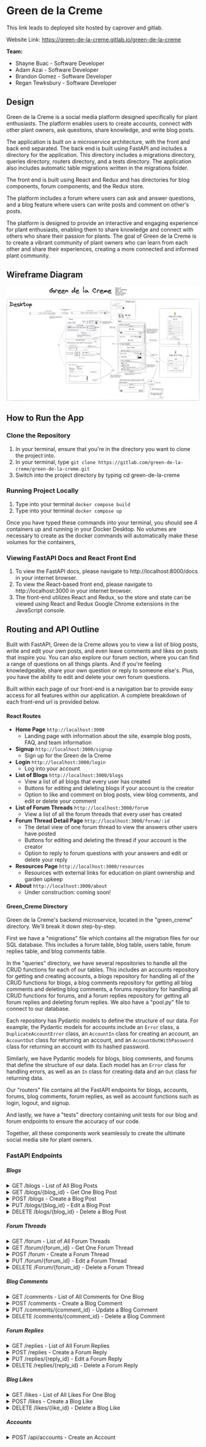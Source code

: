 # Green de la Creme
This link leads to deployed site hosted by caprover and gitlab.

Website Link: https://green-de-la-creme.gitlab.io/green-de-la-creme

**Team:**

* Shayne Buac - Software Developer
* Adam Azai - Software Developer
* Brandon Gomez - Software Developer
* Regan Tewksbury - Software Developer

## Design

Green de la Creme is a social media platform designed specifically for plant enthusiasts. The platform enables users to create accounts, connect with other plant owners, ask questions, share knowledge, and write blog posts.

The application is built on a microservice architecture, with the front and back end separated. The back end is built using FastAPI and includes a directory for the application. This directory includes a migrations directory, queries directory, routers directory, and a tests directory. The application also includes automatic table migrations written in the migrations folder.

The front end is built using React and Redux and has directories for blog components, forum components, and the Redux store.

The platform includes a forum where users can ask and answer questions, and a blog feature where users can write posts and comment on other's posts.

The platform is designed to provide an interactive and engaging experience for plant enthusiasts, enabling them to share knowledge and connect with others who share their passion for plants. The goal of Green de la Creme is to create a vibrant community of plant owners who can learn from each other and share their experiences, creating a more connected and informed plant community.

## Wireframe Diagram

<img src="/docs/wireframe.png" />

## How to Run the App

### Clone the Repository

1. In your terminal, ensure that you're in the directory you want to clone the project into.
2. In your terminal, type ``` git clone https://gitlab.com/green-de-la-creme/green-de-la-creme.git ```
3. Switch into the project directory by typing cd green-de-la-creme


### Running Project Locally

1. Type into your terminal ``` docker compose build ```
2. Type into your terminal ``` docker compose up ```

Once you have typed these commands into your terminal, you should see 4 containers up and running in your Docker Desktop. No volumes are necessary to create as the docker commands will automatically make these volumes for the containers,

### Viewing FastAPI Docs and React Front End

1. To view the FastAPI docs, please navigate to http://localhost:8000/docs in your internet browser.
2. To view the React-based front end, please navigate to http://localhost:3000 in your internet browser.
3. The front-end utilizes React and Redux, so the store and state can be viewed using React and Redux Google Chrome extensions in the JavaScript console.

## Routing and API Outline

Built with FastAPI, Green de la Creme allows you to view a list of blog posts, write and edit your own posts, and even leave comments and likes on posts that inspire you. You can also explore our forum section, where you can find a range of questions on all things plants. And if you're feeling knowledgeable, share your own question or reply to someone else's. Plus, you have the ability to edit and delete your own forum questions.

Built within each page of our front-end is a navigation bar to provide easy access for all features within our application. A complete breakdown of each front-end url is provided below.

#### React Routes

- **Home Page** `http://localhost:3000`
  - Landing page with information about the site, example blog posts, FAQ, and team information
- **Signup** `http://localhost:3000/signup`
  - Sign up for the Green de la Creme
- **Login** `http://localhost:3000/login`
  - Log into your account
- **List of Blogs** `http://localhost:3000/blogs`
  - View a list of all blogs that every user has created
  - Buttons for editing and deleting blogs if your account is the creator
  - Option to like and comment on blog posts, view blog comments, and edit or delete your comment
- **List of Forum Threads** `http://localhost:3000/forum`
  - View a list of all the forum threads that every user has created
- **Forum Thread Detail Page** `http://localhost:3000/forum/:id`
  - The detail view of one forum thread to view the answers other users have posted
  - Buttons for editing and deleting the thread if your account is the creator
  - Option to reply to forum questions with your answers and edit or delete your reply
- **Resources Page** `http://localhost:3000/resources`
  - Resources with external links for education on plant ownership and garden upkeep
- **About** `http://localhost:3000/about`
  - Under construction: coming soon!

#### Green_Creme Directory

Green de la Creme's backend microservice, located in the "green_creme" directory. We'll break it down step-by-step.

First  we have a "migrations" file which contains all the migration files for our SQL database. This includes a forum table, blog table, users table, forum replies table, and blog comments table.

In the "queries" directory, we have several repositories to handle all the CRUD functions for each of our tables. This includes an accounts repository for getting and creating accounts, a blogs repository for handling all of the CRUD functions for blogs, a blog comments repository for getting all blog comments and deleting blog comments, a forums repository for handling all CRUD functions for forums, and a forum replies repository for getting all forum replies and deleting forum replies. We also have a "pool.py" file to connect to our database.

Each repository has Pydantic models to define the structure of our data. For example, the Pydantic models for accounts include an `Error` class, a `DuplicateAccountError` class, an `AccountIn` class for creating an account, an `AccountOut` class for returning an account, and an `AccountOutWithPassword` class for returning an account with its hashed password.

Similarly, we have Pydantic models for blogs, blog comments, and forums that define the structure of our data. Each model has an `Error` class for handling errors, as well as an `In` class for creating data and an `Out` class for returning data.

Our "routers" file contains all the FastAPI endpoints for blogs, accounts, forums, blog comments, forum replies, as well as account functions such as login, logout, and signup.

And lastly, we have a "tests" directory containing unit tests for our blog and forum endpoints to ensure the accuracy of our code.

Together, all these components work seamlessly to create the ultimate social media site for plant owners.

### FastAPI Endpoints

##### Blogs

<details>
<summary markdown="span">GET /blogs - List of All Blog Posts</summary>

```
[
  {
    "id": 4,
    "title": "Plants That Like Shaded Areas",
    "body": "Lorem ipsum dolor sit amet, consectetur adipiscing elit.",
    "image": "https://images.pexels.com/photos/3718448/pexels-photo-3718448.jpeg?auto=compress&cs=tinysrgb&w=1260&h=750&dpr=2",
    "created_on": "2023-04-18T16:16:24.673221",
    "author_id": 1,
    "username": "regan",
    "avatar": "https://cdn-icons-png.flaticon.com/512/1010/1010298.png?w=1480&t=st=1679989297~exp=1679989[…]e5f06a0c262d324e9c9cf24ba94b5d9a0bd9b9ffed7ff117cebef17",
    "first": "regan",
    "last": "tewks"
  },
  {
    "id": 3,
    "title": "Watering Schedule",
    "body": "Lorem ipsum dolor sit amet, consectetur adipiscing elit.",
    "image": "https://www.pexels.com/photo/a-person-spraying-water-with-a-spray-bottle-5137558/",
    "created_on": "2023-04-10T16:42:45.837062",
    "author_id": 1,
    "username": "regan",
    "avatar": "https://cdn-icons-png.flaticon.com/512/1010/1010298.png?w=1480&t=st=1679989297~exp=1679989[…]e5f06a0c262d324e9c9cf24ba94b5d9a0bd9b9ffed7ff117cebef17",
    "first": "regan",
    "last": "tewks"
  },
  {
    "id": 1,
    "title": "Plants for Interior Design",
    "body": "Lorem ipsum dolor sit amet, consectetur adipiscing elit.",
    "image": "https://images.pexels.com/photos/4503819/pexels-photo-4503819.jpeg?auto=compress&cs=tinysrgb&w=800",
    "created_on": "2023-04-10T16:41:47.231049",
    "author_id": 1,
    "username": "regan",
    "avatar": "https://cdn-icons-png.flaticon.com/512/1010/1010298.png?w=1480&t=st=1679989297~exp=1679989[…]e5f06a0c262d324e9c9cf24ba94b5d9a0bd9b9ffed7ff117cebef17",
    "first": "regan",
    "last": "tewks"
  }
]
```

</details>

<details>
<summary markdown="span">GET /blogs/{blog_id} - Get One Blog Post</summary>

```
{
  "id": 3,
  "title": "Watering Schedule",
  "body": "Lorem ipsum dolor sit amet, consectetur adipiscing elit.",
  "image": "https://www.pexels.com/photo/a-person-spraying-water-with-a-spray-bottle-5137558/",
  "created_on": "2023-04-10T16:42:45.837062",
  "author_id": 1,
  "username": "regan",
  "avatar": "https://cdn-icons-png.flaticon.com/512/1010/1010298.png?w=1480&t=st=1679989297~exp=1679989[…]e5f06a0c262d324e9c9cf24ba94b5d9a0bd9b9ffed7ff117cebef17",
  "first": "regan",
  "last": "tewks"
}
```

</details>

<details>
  <summary markdown="span">POST /blogs - Create a Blog Post</summary>

  ##### Input:

  ```
  {
  "title": "Best Plants for Office Spaces?",
  "body": "Lorem ipsum dolor sit amet, consectetur adipiscing elit.",
  "image": "https://images.pexels.com/photos/3049121/pexels-photo-3049121.jpeg?auto=compress&cs=tinysrgb&w=1260&h=750&dpr=2"
  }
  ```

  ##### Output:

  ```
{
  "id": 2,
  "title": "Best Plants for Office Spaces?",
  "body": "Lorem ipsum dolor sit amet, consectetur adipiscing elit.",
  "image": "https://images.pexels.com/photos/3049121/pexels-photo-3049121.jpeg?auto=compress&cs=tinysrgb&w=1260&h=750&dpr=2",
  "created_on": "2023-04-28T16:52:45.609069",
  "author_id": 1
}
```

</details>

<details>
  <summary markdown="span">PUT /blogs/{blog_id} - Edit a Blog Post </summary>

  ##### Input:

  ```
  {
  "title": "3 Best Plants for Home Office Spaces?",
  "body": "Lorem ipsum dolor sit amet, consectetur adipiscing elit.",
  "image": "https://images.pexels.com/photos/3049121/pexels-photo-3049121.jpeg?auto=compress&cs=tinysrgb&w=1260&h=750&dpr=2"
  }
  ```

  ##### Output:

  ```
{
  "id": 2,
  "title": "3 Best Plants for Office Spaces?",
  "body": "Lorem ipsum dolor sit amet, consectetur adipiscing elit.",
  "image": "https://images.pexels.com/photos/3049121/pexels-photo-3049121.jpeg?auto=compress&cs=tinysrgb&w=1260&h=750&dpr=2",
  "created_on": "2023-04-28T16:52:45.609069",
  "author_id": 1
}
```

</details>

<details>
  <summary markdown="span">DELETE /blogs/{blog_id} - Delete a Blog Post </summary>

  ##### Input:

  ```
  {
  "id": 2
  }
  ```

  ##### Output:

  ```
  True
  ```

</details>

##### Forum Threads

<details>
<summary markdown="span">GET /forum - List of All Forum Threads</summary>


```
[
  {
    "id": 9,
    "title": "Fun Watering Schedules for Plants?",
    "body": "Lorem ipsum dolor sit amet, consectetur adipiscing elit.",
    "image": "https://images.pexels.com/photos/5137558/pexels-photo-5137558.jpeg?auto=compress&cs=tinysrgb&w=1260&h=750&dpr=2",
    "author_id": 1,
    "created_on": "2023-04-20T11:48:32.085243",
    "username": "regan",
    "avatar": "https://cdn-icons-png.flaticon.com/512/1010/1010298.png?w=1480&t=st=1679989297~exp=1679989[…]e5f06a0c262d324e9c9cf24ba94b5d9a0bd9b9ffed7ff117cebef17"
  },
  {
    "id": 7,
    "title": "Good Starter Plants? ",
    "body": "Lorem ipsum dolor sit amet, consectetur adipiscing elit.",
    "image": "https://images.pexels.com/photos/4505447/pexels-photo-4505447.jpeg?auto=compress&cs=tinysrgb&w=1260&h=750&dpr=2",
    "author_id": 1,
    "created_on": "2023-04-20T11:31:55.414440",
    "username": "regan",
    "avatar": "https://cdn-icons-png.flaticon.com/512/1010/1010298.png?w=1480&t=st=1679989297~exp=1679989[…]e5f06a0c262d324e9c9cf24ba94b5d9a0bd9b9ffed7ff117cebef17"
  },
  {
    "id": 4,
    "title": "Low Maintainance Office Plants",
    "body": "Lorem ipsum dolor sit amet, consectetur adipiscing elit.",
    "image": "https://images.pexels.com/photos/4153232/pexels-photo-4153232.jpeg?auto=compress&cs=tinysrgb&w=800",
    "author_id": 1,
    "created_on": "2023-04-10T16:44:44.030373",
    "username": "regan",
    "avatar": "https://cdn-icons-png.flaticon.com/512/1010/1010298.png?w=1480&t=st=1679989297~exp=1679989[…]e5f06a0c262d324e9c9cf24ba94b5d9a0bd9b9ffed7ff117cebef17"
  }
]
```

</details>

<details>
<summary markdown="span">GET /forum/{forum_id} - Get One Forum Thread</summary>

  ```
  {
    "id": 9,
    "title": "Fun Watering Schedules for Plants?",
    "body": "Lorem ipsum dolor sit amet, consectetur adipiscing elit.",
    "image": "https://images.pexels.com/photos/5137558/pexels-photo-5137558.jpeg?auto=compress&cs=tinysrgb&w=1260&h=750&dpr=2",
    "author_id": 1,
    "created_on": "2023-04-20T11:48:32.085243",
    "username": "regan",
    "avatar": "https://cdn-icons-png.flaticon.com/512/1010/1010298.png?w=1480&t=st=1679989297~exp=1679989[…]e5f06a0c262d324e9c9cf24ba94b5d9a0bd9b9ffed7ff117cebef17"
  }
  ```

</details>

<details>
  <summary markdown="span">POST /forum - Create a Forum Thread</summary>

   ##### Input:

  ```
  {
  "title": "Best Plants for Shaded House Corners?",
  "body": "Lorem ipsum dolor sit amet, consectetur adipiscing elit.",
  "image": "https://images.pexels.com/photos/3049121/pexels-photo-3049121.jpeg?auto=compress&cs=tinysrgb&w=1260&h=750&dpr=2"
  }
  ```

  ##### Output:

  ```
  {
  "title": "Best Plants for Shaded House Corners?",
  "body": "Lorem ipsum dolor sit amet, consectetur adipiscing elit.",
  "image": "https://images.pexels.com/photos/3049121/pexels-photo-3049121.jpeg?auto=compress&cs=tinysrgb&w=1260&h=750&dpr=2"
  "author_id": 1,
  "created_on": "2023-04-20T11:48:32.085243",
  "username": "regan",
  "avatar": "https://cdn-icons-png.flaticon.com/512/1010/1010298.png?w=1480&t=st=1679989297~exp=1679989[…]e5f06a0c262d324e9c9cf24ba94b5d9a0bd9b9ffed7ff117cebef17"
  }
  ```

</details>

<details>
  <summary markdown="span">PUT /forum/{forum_id} - Edit a Forum Thread</summary>

  ##### Input:

  ```
  {
  "title": "Best Plants for Shaded Apartment Corners?",
  "body": "Lorem ipsum dolor sit amet, consectetur adipiscing elit.",
  "image": "https://images.pexels.com/photos/3049121/pexels-photo-3049121.jpeg?auto=compress&cs=tinysrgb&w=1260&h=750&dpr=2"
  }
  ```

  ##### Output:

  ```
  {
  "title": "Best Plants for Shaded Apartment Corners?",
  "body": "Lorem ipsum dolor sit amet, consectetur adipiscing elit.",
  "image": "https://images.pexels.com/photos/3049121/pexels-photo-3049121.jpeg?auto=compress&cs=tinysrgb&w=1260&h=750&dpr=2"
  "author_id": 1,
  "created_on": "2023-04-20T11:48:32.085243",
  "username": "regan",
  "avatar": "https://cdn-icons-png.flaticon.com/512/1010/1010298.png?w=1480&t=st=1679989297~exp=1679989[…]e5f06a0c262d324e9c9cf24ba94b5d9a0bd9b9ffed7ff117cebef17"
  }
  ```

</details>

<details>
  <summary markdown="span">DELETE /Forum/{forum_id} - Delete a Forum Thread </summary>

  ##### Input:

  ```
  {
  "id": 9
  }
  ```

  ##### Output:

  ```
  True
  ```

</details>

##### Blog Comments

<details>
<summary markdown="span">GET /comments - List of All Comments for One Blog </summary>
<br>


```
[
  {
    "id": 1,
    "author_id": 1,
    "blog_id": 4,
    "response": "Look at this cute lil snake plant!! 🐍🌿😍",
    "image": null,
    "created_on": "2023-04-20T14:58:30.203218",
    "username": "regan",
    "avatar": "https://cdn-icons-png.flaticon.com/512/1010/1010298.png?w=1480&t=st=1679989297~exp=1679989[…]e5f06a0c262d324e9c9cf24ba94b5d9a0bd9b9ffed7ff117cebef17",
    "first": "regan",
    "last": "tewks"
  },
  {
    "id": 2,
    "author_id": 1,
    "blog_id": 4,
    "response": "Wow! Adorable 🥰🥰",
    "image": null,
    "created_on": "2023-04-20T14:59:01.381381",
    "username": "regan",
    "avatar": "https://cdn-icons-png.flaticon.com/512/1010/1010298.png?w=1480&t=st=1679989297~exp=1679989[…]e5f06a0c262d324e9c9cf24ba94b5d9a0bd9b9ffed7ff117cebef17",
    "first": "regan",
    "last": "tewks"
  }
]
```

</details>

<details>
<summary markdown="span">POST /comments - Create a Blog Comment </summary>
<br>

##### Input:

```
{
  "response": "Wow, so cool!",
  "image": "leaf.png",
  "blog_id": 4
}
```

##### Output:

```
{
  "id": 9,
  "author_id": 1,
  "blog_id": 4,
  "response": "Wow, so cool!",
  "image": "leaf.png",
  "created_on": "2023-04-27T17:47:56.288824"
}
```

</details>

<details>
<summary markdown="span">PUT /comments/{comment_id} - Update a Blog Comment </summary>
<br>

##### Input:

```
{
  "response": "Wow, so cool! I love that!",
  "image": "leafwithheart.png"
}
```

##### Output:

```
{
  "id": 9,
  "author_id": 1,
  "blog_id": 4,
  "response": "Wow, so cool! I love that!",
  "image": "leafwithheart.png",
  "created_on": "2023-04-27T17:47:56.288824"
}
```

</details>

<details>
<summary markdown="span">DELETE /comments/{comment_id} - Delete a Blog Comment </summary>
<br>

 ##### Input:

  ```
  {
  "id": 2
  }
  ```

  ##### Output:

  ```
  True
  ```

</details>

##### Forum Replies

<details>
<summary markdown="span">GET /replies - List of All Forum Replies</summary>


```
[
  {
    "id": 4,
    "author_id": 1,
    "forum_id": 1,
    "answer": "Try a ZZ plant! They're pretty cute, too!",
    "image": "zzplant.png",
    "created_on": "2023-04-25T15:01:40.121767",
    "rating": 0,
    "username": "regan",
    "avatar": "https://cdn-icons-png.flaticon.com/512/1010/1010298.png?w=1480&t=st=1679989297~exp=1679989[…]e5f06a0c262d324e9c9cf24ba94b5d9a0bd9b9ffed7ff117cebef17",
    "first": "Regan",
    "last": "Tewksbury"
  },
  {
    "id": 3,
    "author_id": 1,
    "forum_id": 1,
    "answer": "Maybe try some bamboo",
    "image": "bamboo.png",
    "created_on": "2023-04-25T15:00:49.268921",
    "rating": 0,
    "username": "regan",
    "avatar": "https://cdn-icons-png.flaticon.com/512/1010/1010298.png?w=1480&t=st=1679989297~exp=1679989[…]e5f06a0c262d324e9c9cf24ba94b5d9a0bd9b9ffed7ff117cebef17",
    "first": "Regan",
    "last": "Tewksbury"
  },
  {
    "id": 2,
    "author_id": 1,
    "forum_id": 1,
    "answer": "Have you tried a snake plant?",
    "image": "snakeplant.png",
    "created_on": "2023-04-25T14:59:42.317108",
    "rating": 0,
    "username": "regan",
    "avatar": "https://cdn-icons-png.flaticon.com/512/1010/1010298.png?w=1480&t=st=1679989297~exp=1679989[…]e5f06a0c262d324e9c9cf24ba94b5d9a0bd9b9ffed7ff117cebef17",
    "first": "Regan",
    "last": "Tewksbury"
  }
]
```

<details>
<summary markdown="span">GET /replies/{reply_id} - Get One Forum Reply</summary>

```
{
  "id": 4,
  "author_id": 1,
  "forum_id": 1,
  "answer": "Try a ZZ plant! They're pretty cute, too!",
  "image": "zzplant.png",
  "created_on": "2023-04-25T15:01:40.121767",
  "rating": 0,
  "username": "regan",
  "avatar": "https://cdn-icons-png.flaticon.com/512/1010/1010298.png?w=1480&t=st=1679989297~exp=1679989[…]e5f06a0c262d324e9c9cf24ba94b5d9a0bd9b9ffed7ff117cebef17",
  "first": "Regan",
  "last": "Tewksbury"
}
```

</details>
</details>

<details>
  <summary markdown="span">POST /replies - Create a Forum Reply </summary>

  ##### Input:

  ```
  {
    "forum_id": 1,
    "answer": "Try a ZZ plant! They're pretty cute, too!",
    "image": "zzplant.png",
    "rating": 0
  }
  ```

  ##### Output:

  ```
  {
  "id": 9,
  "author_id": 1,
  "forum_id": 2,
  "answer": "Try a ZZ plant! They're pretty cute, too!",
  "image": "zzplant.png",
  "created_on": "2023-04-28T16:52:46.160412",
  "rating": 0
  }
  ```

</details>

<details>
  <summary markdown="span">PUT /replies/{reply_id} - Edit a Forum Reply </summary>

  ##### Input:

  ```
  {
    "forum_id": 1,
    "answer": "Try a ZZ plant! They're really cute, too!",
    "image": "zzplant.png",
    "rating": 0
  }
  ```

  ##### Output:

  ```
  {
  "id": 9,
  "author_id": 1,
  "forum_id": 2,
  "answer": "Try a ZZ plant! They're really cute, too!",
  "image": "zzplant.png",
  "created_on": "2023-04-28T16:52:46.160412",
  "rating": 0
  }
  ```

</details>

<details>
<summary markdown="span">DELETE /replies/{reply_id} - Delete a Forum Reply </summary>
<br>

 ##### Input:

  ```
  {
  "id": 2
  }
  ```

  ##### Output:

  ```
  True
  ```

</details>

##### Blog Likes

<details>
<summary markdown="span">GET /likes - List of All Likes For One Blog</summary>

<br>


```
[
  {
    "id": 12,
    "account_id": 1,
    "blog_id": 4,
    "username": "sbshayne"
  },
  {
    "id": 13,
    "account_id": 2,
    "blog_id": 4,
    "username": "iluvplants"
  }
]
```

</details>

<details>
<summary markdown="span">POST /likes - Create a Blog Like</summary>

<br>

Parameter: `blog_id` (integer)

##### Input:

```
{
  "id": 15,
  "account_id": 1,
  "blog_id": 4
}
```
##### Output:

  ```
  {
    "id": 15,
    "account_id": 1,
    "blog_id": 4,
    "username": "sbshayne"
  }
  ```

</details>

<details>
<summary markdown="span">DELETE /likes/{like_id} - Delete a Blog Like</summary>

<br>

##### Input:

  ```
  {
  "id": 15
  }
  ```

  ##### Output:

  ```
  True
  ```

</details>

##### Accounts

<details>
<summary markdown="span">POST /api/accounts - Create an Account</summary>

```
{
  "first": "name",
  "last": "name",
  "username": "username",
  "email": "name@email.com",
  "password": password"
}
```
</details>
